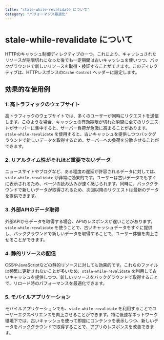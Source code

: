 ```yaml
---
title: "stale-while-revalidate について"
category: "パフォーマンス最適化"
---
```


# stale-while-revalidate について

HTTPのキャッシュ制御ディレクティブの一つ。これにより、キャッシュされたリソースが期限切れになった後でも一定期間は古いキャッシュを使いつつ、バックグラウンドで新しいリソースを取得・検証することができます。このディレクティブは、HTTPレスポンスの`Cache-Control` ヘッダーに設定します。

## 効果的な使用例

### 1. 高トラフィックのウェブサイト

高トラフィックのウェブサイトでは、多くのユーザーが同時にリクエストを送信します。このような場合、キャッシュの有効期限が切れた瞬間に全てのリクエストがサーバーに集中すると、サーバー負荷が急激に高まることがあります。`stale-while-revalidate` を使用すると、古いキャッシュを提供しつつバックグラウンドで新しいデータを取得するため、サーバーへの負荷を分散させることができます。

### 2. リアルタイム性がそれほど重要でないデータ

ニュースサイトやブログなど、ある程度の遅延が許容されるデータに対しては、`stale-while-revalidate` が非常に効果的です。ユーザーは古いデータでもすぐに表示されるため、ページの読み込みが速く感じられます。同時に、バックグラウンドで新しいデータが取得されるため、次回以降のリクエストは最新のデータを提供できます。

### 3. 外部APIのデータ取得

外部APIからデータを取得する場合、APIのレスポンスが遅いことがあります。`stale-while-revalidate` を使うことで、古いキャッシュデータをすぐに提供し、バックグラウンドで新しいデータを取得することで、ユーザー体験を向上させることができます。

### 4. 静的リソースの配信

CSSやJavaScriptなどの静的リソースに対しても効果的です。これらのファイルは頻繁に更新されないことが多いため、`stale-while-revalidate` を利用して古いキャッシュを提供しつつ、新しいリソースをバックグラウンドで取得することで、リロード時のパフォーマンスを最適化できます。

### 5. モバイルアプリケーション

モバイルアプリケーションでも、`stale-while-revalidate` を利用することでユーザーエクスペリエンスを向上させることができます。特に低速なネットワーク環境下では、古いキャッシュを使って即座にコンテンツを表示しつつ、新しいデータをバックグラウンドで取得することで、アプリのレスポンスを改善できます。
